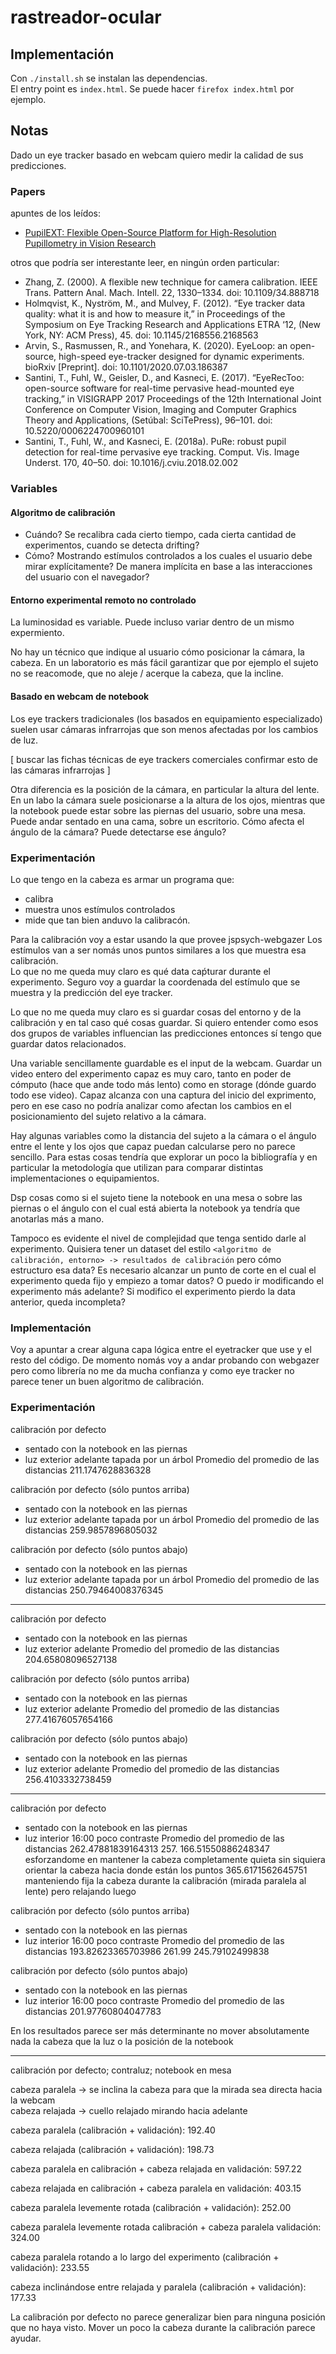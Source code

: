 # rastreador-ocular

## Implementación

Con `./install.sh` se instalan las dependencias.  
El entry point es `index.html`.
Se puede hacer `firefox index.html` por ejemplo.

## Notas

Dado un eye tracker basado en webcam quiero medir la calidad de sus
predicciones.

### Papers

apuntes de los leídos:
- [PupilEXT: Flexible Open-Source Platform for High-Resolution Pupillometry in Vision Research](/papers/pupilext-flexible-open-source-platform-for-high-resolution-pupillometry-in-vision-research.md)

otros que podría ser interestante leer, en ningún orden particular:
- Zhang, Z. (2000). A flexible new technique for camera calibration. IEEE Trans. Pattern Anal. Mach. Intell. 22, 1330–1334. doi: 10.1109/34.888718
- Holmqvist, K., Nyström, M., and Mulvey, F. (2012). “Eye tracker data quality: what it is and how to measure it,” in Proceedings of the Symposium on Eye Tracking Research and Applications ETRA ‘12, (New York, NY: ACM Press), 45. doi: 10.1145/2168556.2168563
- Arvin, S., Rasmussen, R., and Yonehara, K. (2020). EyeLoop: an open-source, high-speed eye-tracker designed for dynamic experiments. bioRxiv [Preprint]. doi: 10.1101/2020.07.03.186387
- Santini, T., Fuhl, W., Geisler, D., and Kasneci, E. (2017). “EyeRecToo: open-source software for real-time pervasive head-mounted eye tracking,” in VISIGRAPP 2017 Proceedings of the 12th International Joint Conference on Computer Vision, Imaging and Computer Graphics Theory and Applications, (Setúbal: SciTePress), 96–101. doi: 10.5220/0006224700960101
- Santini, T., Fuhl, W., and Kasneci, E. (2018a). PuRe: robust pupil detection for real-time pervasive eye tracking. Comput. Vis. Image Underst. 170, 40–50. doi: 10.1016/j.cviu.2018.02.002

### Variables

#### Algoritmo de calibración

- Cuándo?
Se recalibra cada cierto tiempo, cada cierta cantidad de experimentos, cuando
se detecta drifting?
- Cómo?
Mostrando estímulos controlados a los cuales el usuario debe mirar
explícitamente?
De manera implícita en base a las interacciones del usuario con el navegador?

#### Entorno experimental remoto no controlado

La luminosidad es variable.
Puede incluso variar dentro de un mismo expermiento.

No hay un técnico que indique al usuario cómo posicionar la cámara, la cabeza.
En un laboratorio es más fácil garantizar que por ejemplo el sujeto no se
reacomode, que no aleje / acerque la cabeza, que la incline.

#### Basado en webcam de notebook

Los eye trackers tradicionales (los basados en equipamiento especializado)
suelen usar cámaras infrarrojas que son menos afectadas por los cambios de luz.

[
  buscar las fichas técnicas de eye trackers comerciales
  confirmar esto de las cámaras infrarrojas
]

Otra diferencia es la posición de la cámara, en particular la altura del lente.
En un labo la cámara suele posicionarse a la altura de los ojos, mientras que la
notebook puede estar sobre las piernas del usuario, sobre una mesa.
Puede andar sentado en una cama, sobre un escritorio.
Cómo afecta el ángulo de la cámara? Puede detectarse ese ángulo?

### Experimentación

Lo que tengo en la cabeza es armar un programa que:
- calibra
- muestra unos estímulos controlados
- mide que tan bien anduvo la calibracón.

Para la calibración voy a estar usando la que provee jspsych-webgazer
Los estímulos van a ser nomás unos puntos similares a los que muestra esa
calibración.  
Lo que no me queda muy claro es qué data caṕturar durante el experimento.
Seguro voy a guardar la coordenada del estímulo que se muestra y la predicción
del eye tracker.

Lo que no me queda muy claro es si guardar cosas del entorno y de la calibración
y en tal caso qué cosas guardar.
Si quiero entender como esos dos grupos de variables influencian las
predicciones entonces sí tengo que guardar datos relacionados.

Una variable sencillamente guardable es el input de la webcam.
Guardar un video entero del experimento capaz es muy caro, tanto en poder de
cómputo (hace que ande todo más lento) como en storage (dónde guardo todo ese
video).
Capaz alcanza con una captura del inicio del exprimento, pero en ese caso no
podría analizar como afectan los cambios en el posicionamiento del sujeto
relativo a la cámara.

Hay algunas variables como la distancia del sujeto a la cámara o el ángulo entre
el lente y los ojos que capaz puedan calcularse pero no parece sencillo.
Para estas cosas tendría que explorar un poco la bibliografía y en particular la
metodología que utilizan para comparar distintas implementaciones o
equipamientos.

Dsp cosas como si el sujeto tiene la notebook en una mesa o sobre las piernas o
el ángulo con el cual está abierta la notebook ya tendría que anotarlas más a
mano.

Tampoco es evidente el nivel de complejidad que tenga sentido darle al
experimento.
Quisiera tener un dataset del estilo
`<algoritmo de calibración, entorno> -> resultados de calibración`
pero cómo estructuro esa data?
Es necesario alcanzar un punto de corte en el cual el experimento queda fijo y
empiezo a tomar datos?
O puedo ir modificando el experimento más adelante?
Si modifico el experimento pierdo la data anterior, queda incompleta?

### Implementación

Voy a apuntar a crear alguna capa lógica entre el eyetracker que use y el resto
del código.
De momento nomás voy a andar probando con webgazer pero como librería no me da
mucha confianza y como eye tracker no parece tener un buen algoritmo de
calibración.

### Experimentación

calibración por defecto
  + sentado con la notebook en las piernas
  + luz exterior adelante tapada por un árbol
Promedio del promedio de las distancias
    211.1747628836328

calibración por defecto (sólo puntos arriba)
  + sentado con la notebook en las piernas
  + luz exterior adelante tapada por un árbol
Promedio del promedio de las distancias
    259.9857896805032

calibración por defecto (sólo puntos abajo)
  + sentado con la notebook en las piernas
  + luz exterior adelante tapada por un árbol
Promedio del promedio de las distancias
    250.79464008376345

---

calibración por defecto
  + sentado con la notebook en las piernas
  + luz exterior adelante
Promedio del promedio de las distancias
    204.65808096527138

calibración por defecto (sólo puntos arriba)
  + sentado con la notebook en las piernas
  + luz exterior adelante
Promedio del promedio de las distancias
    277.41676057654166

calibración por defecto (sólo puntos abajo)
  + sentado con la notebook en las piernas
  + luz exterior adelante
Promedio del promedio de las distancias
    256.4103332738459

---

calibración por defecto
  + sentado con la notebook en las piernas
  + luz interior 16:00 poco contraste
Promedio del promedio de las distancias
    262.47881839164313
    257.
    166.51550886248347 esforzandome en mantener la cabeza completamente quieta
                       sin siquiera orientar la cabeza hacia donde están los
                       puntos
    365.6171562645751  manteniendo fija la cabeza durante la calibración (mirada
                       paralela al lente) pero relajando luego

calibración por defecto (sólo puntos arriba)
  + sentado con la notebook en las piernas
  + luz interior 16:00 poco contraste
Promedio del promedio de las distancias
    193.82623365703986
    261.99
    245.79102499838

calibración por defecto (sólo puntos abajo)
  + sentado con la notebook en las piernas
  + luz interior 16:00 poco contraste
Promedio del promedio de las distancias
    201.97760804047783


En los resultados parece ser más determinante no mover absolutamente nada la
cabeza que la luz o la posición de la notebook

---

calibración por defecto; contraluz; notebook en mesa

cabeza paralela
->
se inclina la cabeza para que la mirada sea directa hacia la webcam  
cabeza relajada
->
cuello relajado mirando hacia adelante

cabeza paralela (calibración + validación):
192.40

cabeza relajada (calibración + validación):
198.73

cabeza paralela en calibración + cabeza relajada en validación:
597.22

cabeza relajada en calibración + cabeza paralela en validación:
403.15

cabeza paralela levemente rotada (calibración + validación):
252.00

cabeza paralela levemente rotada calibración + cabeza paralela validación:
324.00

cabeza paralela rotando a lo largo del experimento (calibración + validación):
233.55

cabeza inclinándose entre relajada y paralela (calibración + validación):
177.33

La calibración por defecto no parece generalizar bien para ninguna posición que
no haya visto.
Mover un poco la cabeza durante la calibración parece ayudar.

